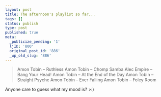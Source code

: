 ```yaml
---
layout: post
title: The afternoon's playlist so far...
tags: []
status: publish
type: post
published: true
meta:
  _publicize_pending: '1'
  ljID: '800'
  original_post_id: '886'
  _wp_old_slug: '886'
---
```

<blockquote>
Amon Tobin – Ruthless
Amon Tobin – Chomp Samba
Alec Empire – Bang Your Head!
Amon Tobin – At the End of the Day
Amon Tobin – Straight Psyche
Amon Tobin – Ever Falling
Amon Tobin – Foley Room
</blockquote>

Anyone care to guess what my mood is?  &gt;:)
